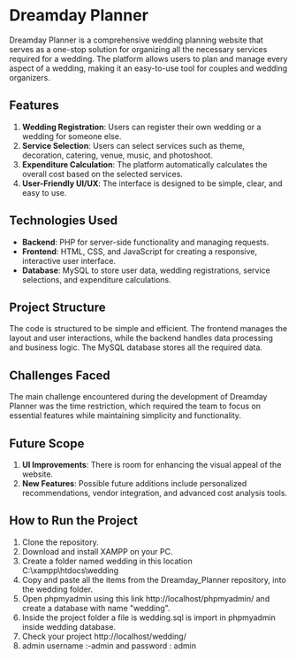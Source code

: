 
# Dreamday Planner

Dreamday Planner is a comprehensive wedding planning website that serves as a one-stop solution for organizing all the necessary services required for a wedding. The platform allows users to plan and manage every aspect of a wedding, making it an easy-to-use tool for couples and wedding organizers.

## Features

1. **Wedding Registration**: Users can register their own wedding or a wedding for someone else.
2. **Service Selection**: Users can select services such as theme, decoration, catering, venue, music, and photoshoot.
3. **Expenditure Calculation**: The platform automatically calculates the overall cost based on the selected services.
4. **User-Friendly UI/UX**: The interface is designed to be simple, clear, and easy to use.

## Technologies Used

- **Backend**: PHP for server-side functionality and managing requests.
- **Frontend**: HTML, CSS, and JavaScript for creating a responsive, interactive user interface.
- **Database**: MySQL to store user data, wedding registrations, service selections, and expenditure calculations.

## Project Structure

The code is structured to be simple and efficient. The frontend manages the layout and user interactions, while the backend handles data processing and business logic. The MySQL database stores all the required data.

## Challenges Faced

The main challenge encountered during the development of Dreamday Planner was the time restriction, which required the team to focus on essential features while maintaining simplicity and functionality.

## Future Scope

1. **UI Improvements**: There is room for enhancing the visual appeal of the website.
2. **New Features**: Possible future additions include personalized recommendations, vendor integration, and advanced cost analysis tools.

## How to Run the Project

1. Clone the repository.
2. Download and install XAMPP on your PC.
3. Create a folder named wedding in this location C:\xampp\htdocs\wedding
4. Copy and paste all the items from the Dreamday_Planner repository, into the wedding folder.
5. Open phpmyadmin using this link http://localhost/phpmyadmin/ and create a database with name "wedding".
6. Inside the project folder a file is wedding.sql is import in phpmyadmin inside wedding database.
7. Check your project http://localhost/wedding/
8. admin username :-admin and password : admin

